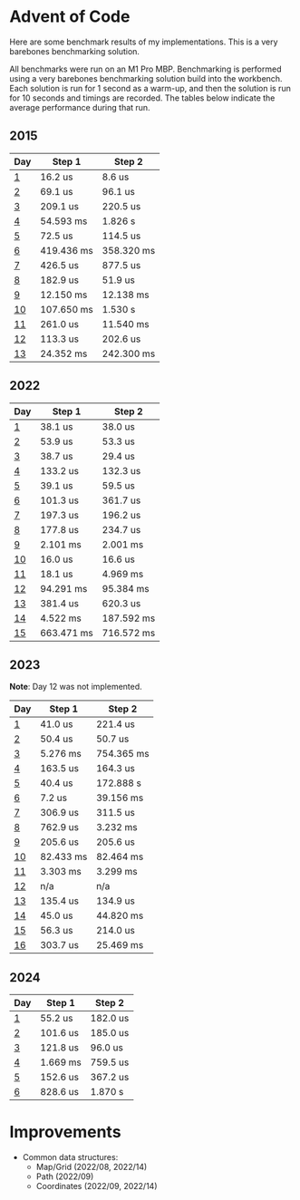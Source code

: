 # Advent of Code

Here are some benchmark results of my implementations. This is a very barebones benchmarking
solution.

All benchmarks were run on an M1 Pro MBP. Benchmarking is performed using a very barebones
benchmarking solution build into the workbench. Each solution is run for 1 second as a warm-up,
and then the solution is run for 10 seconds and timings are recorded. The tables below indicate
the average performance during that run.

## 2015

| Day                      | Step 1     | Step 2     |
|--------------------------|------------|------------|
| [1](2015/01/src/lib.rs)  | 16.2 us    | 8.6 us     |
| [2](2015/02/src/lib.rs)  | 69.1 us    | 96.1 us    |
| [3](2015/03/src/lib.rs)  | 209.1 us   | 220.5 us   |
| [4](2015/04/src/lib.rs)  | 54.593 ms  | 1.826 s    |
| [5](2015/05/src/lib.rs)  | 72.5 us    | 114.5 us   |
| [6](2015/06/src/lib.rs)  | 419.436 ms | 358.320 ms |
| [7](2015/07/src/lib.rs)  | 426.5 us   | 877.5 us   |
| [8](2015/08/src/lib.rs)  | 182.9 us   | 51.9 us    |
| [9](2015/09/src/lib.rs)  | 12.150 ms  | 12.138 ms  |
| [10](2015/10/src/lib.rs) | 107.650 ms | 1.530 s    |
| [11](2015/11/src/lib.rs) | 261.0 us   | 11.540 ms  |
| [12](2015/12/src/lib.rs) | 113.3 us   | 202.6 us   |
| [13](2015/13/src/lib.rs) | 24.352 ms  | 242.300 ms |

## 2022

| Day                      | Step 1     | Step 2     |
|--------------------------|------------|------------|
| [1](2022/01/src/lib.rs)  | 38.1 us    | 38.0 us    |
| [2](2022/02/src/lib.rs)  | 53.9 us    | 53.3 us    |
| [3](2022/03/src/lib.rs)  | 38.7 us    | 29.4 us    |
| [4](2022/04/src/lib.rs)  | 133.2 us   | 132.3 us   |
| [5](2022/05/src/lib.rs)  | 39.1 us    | 59.5 us    |
| [6](2022/06/src/lib.rs)  | 101.3 us   | 361.7 us   |
| [7](2022/07/src/lib.rs)  | 197.3 us   | 196.2 us   |
| [8](2022/08/src/lib.rs)  | 177.8 us   | 234.7 us   |
| [9](2022/09/src/lib.rs)  | 2.101 ms   | 2.001 ms   |
| [10](2022/10/src/lib.rs) | 16.0 us    | 16.6 us    |
| [11](2022/11/src/lib.rs) | 18.1 us    | 4.969 ms   |
| [12](2022/12/src/lib.rs) | 94.291 ms  | 95.384 ms  |
| [13](2022/13/src/lib.rs) | 381.4 us   | 620.3 us   |
| [14](2022/14/src/lib.rs) | 4.522 ms   | 187.592 ms |
| [15](2022/15/src/lib.rs) | 663.471 ms | 716.572 ms |

## 2023

**Note**: Day 12 was not implemented.

| Day                      | Step 1    | Step 2     |
|--------------------------|-----------|------------|
| [1](2023/01/src/lib.rs)  | 41.0 us   | 221.4 us   |
| [2](2023/02/src/lib.rs)  | 50.4 us   | 50.7 us    |
| [3](2023/03/src/lib.rs)  | 5.276 ms  | 754.365 ms |
| [4](2023/04/src/lib.rs)  | 163.5 us  | 164.3 us   |
| [5](2023/05/src/lib.rs)  | 40.4 us   | 172.888 s  |
| [6](2023/06/src/lib.rs)  | 7.2 us    | 39.156 ms  |
| [7](2023/07/src/lib.rs)  | 306.9 us  | 311.5 us   |
| [8](2023/08/src/lib.rs)  | 762.9 us  | 3.232 ms   |
| [9](2023/09/src/lib.rs)  | 205.6 us  | 205.6 us   |
| [10](2023/10/src/lib.rs) | 82.433 ms | 82.464 ms  |
| [11](2023/11/src/lib.rs) | 3.303 ms  | 3.299 ms   |
| [12](2023/12/src/lib.rs) | n/a       | n/a        |
| [13](2023/13/src/lib.rs) | 135.4 us  | 134.9 us   |
| [14](2023/14/src/lib.rs) | 45.0 us   | 44.820 ms  |
| [15](2023/15/src/lib.rs) | 56.3 us   | 214.0 us   |
| [16](2023/16/src/lib.rs) | 303.7 us  | 25.469 ms  |

## 2024

| Day                     | Step 1   | Step 2   |
|-------------------------|----------|----------|
| [1](2024/01/src/lib.rs) | 55.2 us  | 182.0 us |
| [2](2024/02/src/lib.rs) | 101.6 us | 185.0 us |
| [3](2024/03/src/lib.rs) | 121.8 us | 96.0 us  |
| [4](2024/04/src/lib.rs) | 1.669 ms | 759.5 us |
| [5](2024/05/src/lib.rs) | 152.6 us | 367.2 us |
| [6](2024/06/src/lib.rs) | 828.6 us | 1.870 s  |

# Improvements

- Common data structures:
  - Map/Grid (2022/08, 2022/14)
  - Path (2022/09)
  - Coordinates (2022/09, 2022/14)

